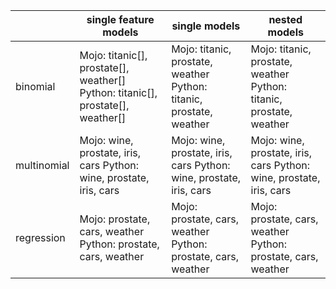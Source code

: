|             	| single feature models                                               	| single models                                                       	| nested models                                                       	|
|-------------	|---------------------------------------------------------------------	|---------------------------------------------------------------------	|---------------------------------------------------------------------	|
| binomial    	| Mojo: titanic[], prostate[], weather[] Python: titanic[], prostate[], weather[] 	| Mojo: titanic, prostate, weather Python: titanic, prostate, weather 	| Mojo: titanic, prostate, weather Python: titanic, prostate, weather 	|
| multinomial 	| Mojo: wine, prostate, iris, cars Python: wine, prostate, iris, cars 	| Mojo: wine, prostate, iris, cars Python: wine, prostate, iris, cars 	| Mojo: wine, prostate, iris, cars Python: wine, prostate, iris, cars 	|
| regression  	| Mojo: prostate, cars, weather Python: prostate, cars, weather       	| Mojo: prostate, cars, weather Python: prostate, cars, weather       	| Mojo: prostate, cars, weather Python: prostate, cars, weather       	|
